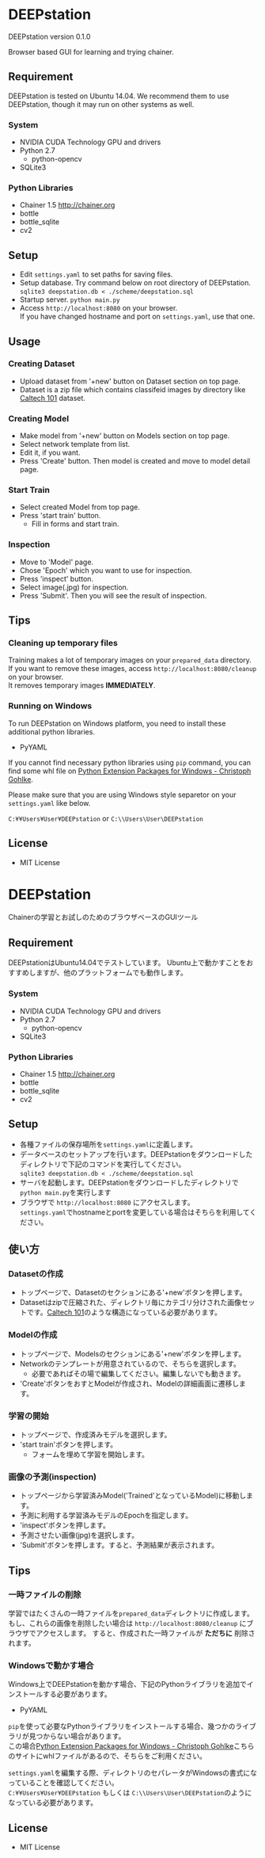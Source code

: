 DEEPstation
============

DEEPstation version 0.1.0

Browser based GUI for learning and trying chainer.

Requirement
------------

DEEPstation is tested on Ubuntu 14.04. We recommend them to use DEEPstation, though it may run on other systems as well.

### System
* NVIDIA CUDA Technology GPU and drivers 
* Python 2.7
  * python-opencv
* SQLite3

### Python Libraries
* Chainer 1.5 http://chainer.org
* bottle
* bottle_sqlite
* cv2

Setup
------

* Edit `settings.yaml` to set paths for saving files.
* Setup database. Try command below on root directory of DEEPstation.  
`sqlite3 deepstation.db < ./scheme/deepstation.sql`
* Startup server. `python main.py`
* Access `http://localhost:8080` on your browser.   
If you have changed hostname and port on `settings.yaml`, use that one.

Usage
------

### Creating Dataset
* Upload dataset from '+new' button on Dataset section on top page. 
* Dataset is a zip file which contains classifeid images by directory like [Caltech 101](http://www.vision.caltech.edu/Image_Datasets/Caltech101/) dataset.

### Creating Model
* Make model from '+new' button on Models section on top page.
* Select network template from list.
* Edit it, if you want.
* Press 'Create' button. Then model is created and move to model detail page.

### Start Train
* Select created Model from top page.
* Press 'start train' button.
  * Fill in forms and start train.

### Inspection

* Move to 'Model' page.
* Chose 'Epoch' which you want to use for inspection.
* Press 'inspect' button.
* Select image(.jpg) for inspection.
* Press 'Submit'. Then you will see the result of inspection.

Tips
-----

### Cleaning up temporary files

Training makes a lot of temporary images on your `prepared_data` directory.  
If you want to remove these images, access `http://localhost:8080/cleanup` on your browser.  
It removes temporary images **IMMEDIATELY**.

### Running on Windows

To run DEEPstation on Windows platform, you need to install these additional python libraries.

* PyYAML

If you cannot find necessary python libraries using `pip` command, you can find some whl file on [Python Extension Packages for Windows - Christoph Gohlke](http://www.lfd.uci.edu/~gohlke/pythonlibs/).

Please make sure that you are using Windows style separetor on your `settings.yaml` like below. 

`C:¥¥Users¥User¥DEEPstation` or `C:\\Users\User\DEEPstation` 

License
--------

* MIT License


DEEPstation
============

Chainerの学習とお試しのためのブラウザベースのGUIツール

Requirement
------------

DEEPstationはUbuntu14.04でテストしています。 Ubuntu上で動かすことをおすすめしますが、他のプラットフォームでも動作します。

### System
* NVIDIA CUDA Technology GPU and drivers 
* Python 2.7
  * python-opencv
* SQLite3

### Python Libraries
* Chainer 1.5 http://chainer.org
* bottle
* bottle_sqlite
* cv2

Setup
------

* 各種ファイルの保存場所を`settings.yaml`に定義します。
* データベースのセットアップを行います。DEEPstationをダウンロードしたディレクトリで下記のコマンドを実行してください。  
`sqlite3 deepstation.db < ./scheme/deepstation.sql`
* サーバを起動します。DEEPstationをダウンロードしたディレクトリで `python main.py`を実行します
* ブラウザで `http://localhost:8080` にアクセスします。  
`settings.yaml`でhostnameとportを変更している場合はそちらを利用してください。

使い方
------

### Datasetの作成
* トップページで、Datasetのセクションにある'+new'ボタンを押します。
* Datasetはzipで圧縮された、ディレクトリ毎にカテゴリ分けされた画像セットです。[Caltech 101](http://www.vision.caltech.edu/Image_Datasets/Caltech101/)のような構造になっている必要があります。

### Modelの作成
* トップページで、Modelsのセクションにある'+new'ボタンを押します。
* Networkのテンプレートが用意されているので、そちらを選択します。
  * 必要であればその場で編集してください。編集しないでも動きます。
* 'Create'ボタンをおすとModelが作成され、Modelの詳細画面に遷移します。

### 学習の開始
* トップページで、作成済みモデルを選択します。
* 'start train'ボタンを押します。
  * フォームを埋めて学習を開始します。

### 画像の予測(inspection)

* トップページから学習済みModel('Trained'となっているModel)に移動します。
* 予測に利用する学習済みモデルのEpochを指定します。
* 'inspect'ボタンを押します。
* 予測させたい画像(jpg)を選択します。
* 'Submit'ボタンを押します。すると、予測結果が表示されます。

Tips
-----

### 一時ファイルの削除

学習ではたくさんの一時ファイルを`prepared_data`ディレクトリに作成します。  
もし、これらの画像を削除したい場合は `http://localhost:8080/cleanup` にブラウザでアクセスします。 
すると、作成された一時ファイルが **ただちに** 削除されます。

### Windowsで動かす場合

Windows上でDEEPstationを動かす場合、下記のPythonライブラリを追加でインストールする必要があります。

* PyYAML

`pip`を使って必要なPythonライブラリをインストールする場合、幾つかのライブラリが見つからない場合があります。  
この場合[Python Extension Packages for Windows - Christoph Gohlke](http://www.lfd.uci.edu/~gohlke/pythonlibs/)こちらのサイトにwhlファイルがあるので、そちらをご利用ください。

`settings.yaml`を編集する際、ディレクトリのセパレータがWindowsの書式になっていることを確認してください。  
`C:¥¥Users¥User¥DEEPstation` もしくは `C:\\Users\User\DEEPstation`のようになっている必要があります。 

License
--------

* MIT License

